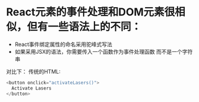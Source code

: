 # React元素的事件处理和DOM元素很相似，但有一些语法上的不同：
* React事件绑定属性的命名采用驼峰式写法
* 如果采用JSX的语法，你需要传入一个函数作为事件处理函数 而不是一个字符串

对比下：
传统的HTML:
```js
<button onclick="activateLasers()">
  Activate Lasers
</button>
```